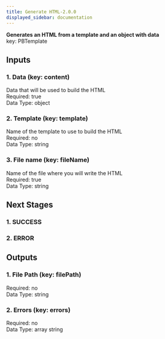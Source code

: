 ```yaml
---  
title: Generate HTML-2.0.0  
displayed_sidebar: documentation  
---  
```

**Generates an HTML from a template and an object with data**  
key: PBTemplate  
  
## Inputs  
### 1. Data (key: content)  
Data that will be used to build the HTML  
Required: true  
Data Type: object   
### 2. Template (key: template)  
Name of the template to use to build the HTML  
Required: no  
Data Type: string   
### 3. File name (key: fileName)  
Name of the file where you will write the HTML  
Required: true  
Data Type: string   
## Next Stages  
### 1. SUCCESS  
  
### 2. ERROR  
  
## Outputs  
### 1. File Path (key: filePath)  
  
Required: no  
Data Type: string   
### 2. Errors (key: errors)  
  
Required: no  
Data Type: array string
